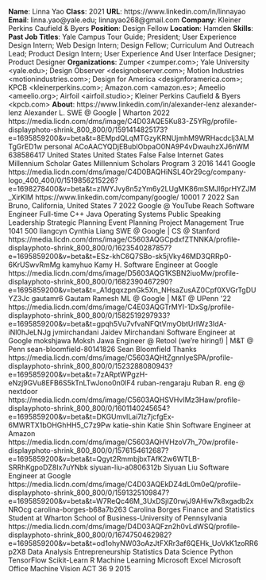**Name**: Linna Yao
**Class**: 2021
**URL**: https://www\.linkedin\.com/in/linnayao
**Email**: linna\.yao@yale\.edu; linnayao268@gmail\.com
**Company**: Kleiner Perkins Caufield & Byers
**Position**: Design Fellow
**Location**: Hamden
**Skills**: 
**Past Job Titles**: Yale Campus Tour Guide; President; User Experience Design Intern; Web Design Intern; Design Fellow; Curriculum And Outreach Lead; Product Design Intern; User Experience And User Interface Designer; Product Designer
**Organizations**: Zumper <zumper\.com>; Yale University <yale\.edu>; Design Observer <designobserver\.com>; Motion Industries <motionindustries\.com>; Design for America <designforamerica\.com>; KPCB <kleinerperkins\.com>; Amazon\.com <amazon\.es>; Ameelio <ameelio\.org>; Airfoil <airfoil\.studio>; Kleiner Perkins Caufield & Byers <kpcb\.com>
**About**: https://www\.linkedin\.com/in/alexander\-lenz alexander\-lenz Alexander L\. SWE @ Google | Wharton 2022 https://media\.licdn\.com/dms/image/C4D03AQE5Ku83\-Z5YRg/profile\-displayphoto\-shrink\_800\_800/0/1591414825173?e=1695859200&v=beta&t=8EMpdQLqMTGzyKRNUjmhM9WRHacdclj3ALMTgGrED1w personal ACoAACYQDjEBublObpaO0NA9P4vDwauhzXJ6nWM 638586417 United States United States False False Internet Gates Millennium Scholar Gates Millennium Scholars Program 3 2016 1441 Google https://media\.licdn\.com/dms/image/C4D0BAQHiNSL4Or29cg/company\-logo\_400\_400/0/1519856215226?e=1698278400&v=beta&t=zIWYJvy8n5zYm6y2LUgMK86mSMJl6prHYZJM\_XirKlM https://www\.linkedin\.com/company/google/ 10001 7 2022 San Bruno, California, United States 7 2022 Google @ YouTube Reach Software Engineer Full\-time C\+\+ Java Operating Systems Public Speaking Leadership Strategic Planning Event Planning Project Management True 1041 500 liangcyn Cynthia Liang SWE @ Google | CS @ Stanford https://media\.licdn\.com/dms/image/C5603AQGCpdxfZTNNKA/profile\-displayphoto\-shrink\_800\_800/0/1623540287857?e=1695859200&v=beta&t=ESz\-khC6Q7SBo\-sk5jVky46MD3QRRp0\-6KrUSwvRmMg kamyhuo Kamy H\. Software Engineer at Google https://media\.licdn\.com/dms/image/D5603AQG1KSBN2iuoMw/profile\-displayphoto\-shrink\_800\_800/0/1682390467290?e=1695859200&v=beta&t=\_A1dgqxzpnGk5Xn\_NHsaZusAZ0Cpf0XVGrTgDUYZ3Jc gautamr6 Gautam Ramesh ML @ Google | M&T @ UPenn '22 https://media\.licdn\.com/dms/image/C4E03AQGTrMYI\-1DxSg/profile\-displayphoto\-shrink\_800\_800/0/1582519297933?e=1695859200&v=beta&t=gpqh5Vu7vfvaNFQtVmyObtUrlWz3IdA\-iNl0hJeLNJg jvmirchandani Jaidev Mirchandani Software Engineer at Google mokshjawa Moksh Jawa Engineer @ Retool \(we’re hiring\!\) | M&T @ Penn sean\-bloomfield\-80141826 Sean Bloomfield Thanks https://media\.licdn\.com/dms/image/C5603AQHtZgnnlyeSPA/profile\-displayphoto\-shrink\_800\_800/0/1523288080943?e=1695859200&v=beta&t=7zARptWPgzH\-eNzj9GVu8EFB6S5kTnLTwJono0n0lF4 ruban\-rengaraju Ruban R\. eng @ nextdoor https://media\.licdn\.com/dms/image/C5603AQHSVHvIMz3Haw/profile\-displayphoto\-shrink\_800\_800/0/1601140245654?e=1695859200&v=beta&t=DKGUmvlLai7lz7jcfgEx\-6MWRTX1bOHGhHH5\_C7z9Pw katie\-shin Katie Shin Software Engineer at Amazon https://media\.licdn\.com/dms/image/C5603AQHVHzoV7h\_70w/profile\-displayphoto\-shrink\_800\_800/0/1576154612687?e=1695859200&v=beta&t=Qgyt2RmmbjbxTAfK2w6WTLB\-SRRhKgpoDZ8Ix7uYNbk siyuan\-liu\-a0806312b Siyuan Liu Software Engineer at Google https://media\.licdn\.com/dms/image/C4D03AQEkDZ4dL0m0eQ/profile\-displayphoto\-shrink\_800\_800/0/1591325109847?e=1695859200&v=beta&t=W7ReQc46M\_3UxDSjIZ0rwjJ9AHiw7k8xgadb2xNROcg carolina\-borges\-b68a7b263 Carolina Borges Finance and Statistics Student at Wharton School of Business\-University of Pennsylvania https://media\.licdn\.com/dms/image/D4D03AQFzn2h0vLdWSQ/profile\-displayphoto\-shrink\_800\_800/0/1674750462982?e=1695859200&v=beta&t=od1ohyNW03oAzJtFXRr3af6QEHk\_UoVkK1zoRR6p2X8 Data Analysis Entrepreneurship Statistics Data Science Python TensorFlow Scikit\-Learn R Machine Learning Microsoft Excel Microsoft Office Machine Vision ACT 36 9 2015
